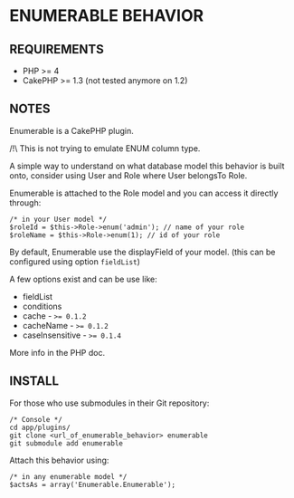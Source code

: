 ENUMERABLE BEHAVIOR
===================

REQUIREMENTS
------------

- PHP >= 4
- CakePHP >= 1.3 (not tested anymore on 1.2)

NOTES
-----

Enumerable is a CakePHP plugin.

/!\ This is not trying to emulate ENUM column type.

A simple way to understand on what database model this behavior is built onto,
consider using User and Role where User belongsTo Role.

Enumerable is attached to the Role model and you can access it directly through:

	/* in your User model */
	$roleId = $this->Role->enum('admin'); // name of your role
	$roleName = $this->Role->enum(1); // id of your role

By default, Enumerable use the displayField of your model. (this can be configured using option `fieldList`)

A few options exist and can be use like:

* fieldList
* conditions
* cache - `>= 0.1.2`
* cacheName - `>= 0.1.2`
* caseInsensitive - `>= 0.1.4`

More info in the PHP doc.

INSTALL
-------

For those who use submodules in their Git repository:

	/* Console */
	cd app/plugins/
	git clone <url_of_enumerable_behavior> enumerable
	git submodule add enumerable

Attach this behavior using:

	/* in any enumerable model */
	$actsAs = array('Enumerable.Enumerable');
